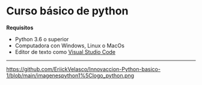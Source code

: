 # Curso básico de python

**Requisitos**
- Python 3.6 o superior
- Computadora con Windows, Linux o MacOs
- Editor de texto como [Visual Studio Code](https://code.visualstudio.com/)
------------------------------------------
https://github.com/EriickVelasco/Innovaccion-Python-basico-1/blob/main/imagenespython1%5Clogo_python.png
